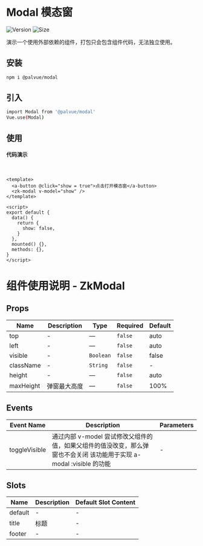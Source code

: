 # Modal 模态窗

![Version](https://img.shields.io/npm/v/@palvue/modal)
![Size](https://img.shields.io/bundlephobia/min/@palvue/member-selector?color=%2344cc88)

演示一个使用外部依赖的组件，打包只会包含组件代码，无法独立使用。

## 安装

```bash
npm i @palvue/modal
```

## 引入

```bash
import Modal from '@palvue/modal'
Vue.use(Modal)
```

## 使用

#### 代码演示

<br />

<template>
  <div class="container">
    <a-button @click="show = true">点击打开模态窗</a-button>
    <zk-modal v-model="show" >测试弹窗</zk-modal>
  </div>
</template>

<script>

export default {
  data () {
    return {
      show: false
    }
  },
  mounted () {},
  methods: {}
}
</script>

<style lang="less" scoped>
.container {}
</style>

<!-- 代码片段 -->

```vue
<template>
  <a-button @click="show = true">点击打开模态窗</a-button>
  <zk-modal v-model="show" />
</template>

<script>
export default {
  data() {
    return {
      show: false,
    }
  },
  mounted() {},
  methods: {},
}
</script>
```

<!-- ## API -->

# 组件使用说明 - ZkModal

## Props

<!-- @vuese:ZkModal:props:start -->
|Name|Description|Type|Required|Default|
|---|---|---|---|---|
|top|-|—|`false`|auto|
|left|-|—|`false`|auto|
|visible|-|`Boolean`|`false`|false|
|className|-|`String`|`false`|-|
|height|-|—|`false`|auto|
|maxHeight|弹窗最大高度|—|`false`|100%|

<!-- @vuese:ZkModal:props:end -->


## Events

<!-- @vuese:ZkModal:events:start -->
|Event Name|Description|Parameters|
|---|---|---|
|toggleVisible|通过内部 v-model 尝试修改父组件的值，如果父组件的值没改变，那么弹窗也不会关闭 该功能用于实现 a-modal :visible 的功能|-|

<!-- @vuese:ZkModal:events:end -->


## Slots

<!-- @vuese:ZkModal:slots:start -->
|Name|Description|Default Slot Content|
|---|---|---|
|default|-|-|
|title|标题|-|
|footer|-|-|

<!-- @vuese:ZkModal:slots:end -->


